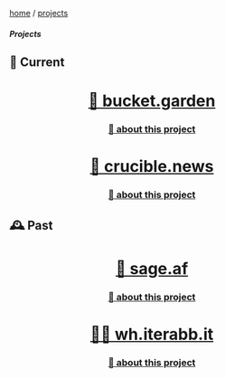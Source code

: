 <p><a href="/">home</a> / <a href="/projects">projects</a></p>
<div class="rainbow-retro"></div>
<h5 class="header-rainbow-retro">Projects</h5>

## 🚧 Current  

<div align="center">
  <p></p>
    <h1 width="100%"><a href="https://bucket.garden">🌱 bucket.garden</a></h1>
    <h3 width="100%"><a href="/projects/garden">📝 about this project</a></h3>
  <p></p>
    <h1 width="100%"><a href="https://crucible.news">🔩 crucible.news</a></h1>
    <h3 width="100%"><a href="/projects/crucible">📝 about this project</a></h3>
  <p></p>
</div>

## 🕰️ Past  

<div align="center">
  <p></p>
    <h1 width="100%"><a href="https://sage.af">🔮 sage.af</a></h1>
    <h3 width="100%"><a href="/projects/sage">📝 about this project</a></h3>
  <p></p>
    <h1 width="100%"><a href="https://wh.iterabb.it">🧑‍💻 wh.iterabb.it</a></h1>
    <h3 width="100%"><a href="/projects/whiterabbit">📝 about this project</a></h3>
  <p></p>
</div>
